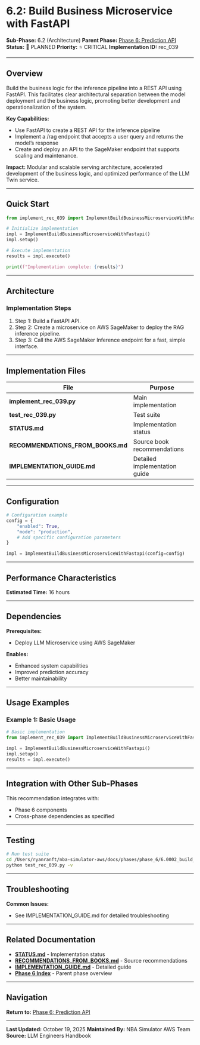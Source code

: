 # 6.2: Build Business Microservice with FastAPI

**Sub-Phase:** 6.2 (Architecture)
**Parent Phase:** [Phase 6: Prediction API](../PHASE_6_INDEX.md)
**Status:** 🔵 PLANNED
**Priority:** ⭐ CRITICAL
**Implementation ID:** rec_039

---

## Overview

Build the business logic for the inference pipeline into a REST API using FastAPI. This facilitates clear architectural separation between the model deployment and the business logic, promoting better development and operationalization of the system.

**Key Capabilities:**
- Use FastAPI to create a REST API for the inference pipeline
- Implement a /rag endpoint that accepts a user query and returns the model’s response
- Create and deploy an API to the SageMaker endpoint that supports scaling and maintenance.

**Impact:**
Modular and scalable serving architecture, accelerated development of the business logic, and optimized performance of the LLM Twin service.

---

## Quick Start

```python
from implement_rec_039 import ImplementBuildBusinessMicroserviceWithFastapi

# Initialize implementation
impl = ImplementBuildBusinessMicroserviceWithFastapi()
impl.setup()

# Execute implementation
results = impl.execute()

print(f"Implementation complete: {results}")
```

---

## Architecture

### Implementation Steps

1. Step 1: Build a FastAPI API.
2. Step 2: Create a microservice on AWS SageMaker to deploy the RAG inference pipeline.
3. Step 3: Call the AWS SageMaker Inference endpoint for a fast, simple interface.

---

## Implementation Files

| File | Purpose |
|------|---------|
| **implement_rec_039.py** | Main implementation |
| **test_rec_039.py** | Test suite |
| **STATUS.md** | Implementation status |
| **RECOMMENDATIONS_FROM_BOOKS.md** | Source book recommendations |
| **IMPLEMENTATION_GUIDE.md** | Detailed implementation guide |

---

## Configuration

```python
# Configuration example
config = {
    "enabled": True,
    "mode": "production",
    # Add specific configuration parameters
}

impl = ImplementBuildBusinessMicroserviceWithFastapi(config=config)
```

---

## Performance Characteristics

**Estimated Time:** 16 hours

---

## Dependencies

**Prerequisites:**
- Deploy LLM Microservice using AWS SageMaker

**Enables:**
- Enhanced system capabilities
- Improved prediction accuracy
- Better maintainability

---

## Usage Examples

### Example 1: Basic Usage

```python
# Basic implementation
from implement_rec_039 import ImplementBuildBusinessMicroserviceWithFastapi

impl = ImplementBuildBusinessMicroserviceWithFastapi()
impl.setup()
results = impl.execute()
```

---

## Integration with Other Sub-Phases

This recommendation integrates with:
- Phase 6 components
- Cross-phase dependencies as specified

---

## Testing

```bash
# Run test suite
cd /Users/ryanranft/nba-simulator-aws/docs/phases/phase_6/6.0002_build_business_microservice_with_fastapi
python test_rec_039.py -v
```

---

## Troubleshooting

**Common Issues:**
- See IMPLEMENTATION_GUIDE.md for detailed troubleshooting

---

## Related Documentation

- **[STATUS.md](STATUS.md)** - Implementation status
- **[RECOMMENDATIONS_FROM_BOOKS.md](RECOMMENDATIONS_FROM_BOOKS.md)** - Source recommendations
- **[IMPLEMENTATION_GUIDE.md](IMPLEMENTATION_GUIDE.md)** - Detailed guide
- **[Phase 6 Index](../PHASE_6_INDEX.md)** - Parent phase overview

---

## Navigation

**Return to:** [Phase 6: Prediction API](../PHASE_6_INDEX.md)

---

**Last Updated:** October 19, 2025
**Maintained By:** NBA Simulator AWS Team
**Source:** LLM Engineers Handbook
